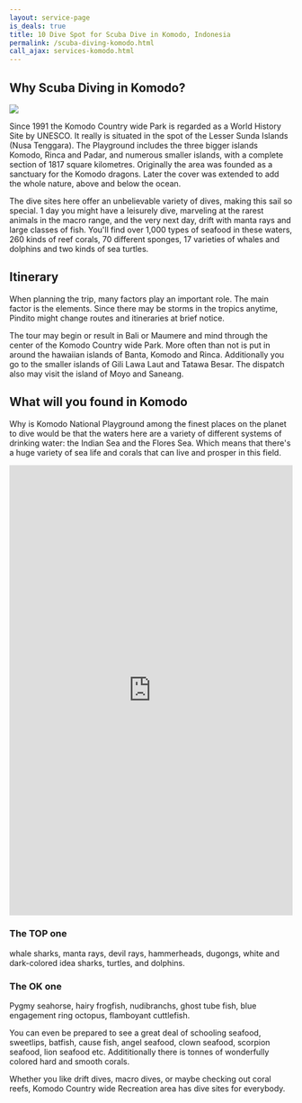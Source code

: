 ```yaml
---
layout: service-page
is_deals: true
title: 10 Dive Spot for Scuba Dive in Komodo, Indonesia
permalink: /scuba-diving-komodo.html
call_ajax: services-komodo.html
---
```


## Why Scuba Diving in Komodo?

<img class="img-responsive" src="{{site.url}}/images/spots/diving-in-komodo.jpg" />

Since 1991 the Komodo Country wide Park is regarded as a World History Site by UNESCO. It really is situated in the spot of the Lesser Sunda Islands (Nusa Tenggara). The Playground includes the three bigger islands Komodo, Rinca and Padar, and numerous smaller islands, with a complete section of 1817 square kilometres. Originally the area was founded as a sanctuary for the Komodo dragons. Later the cover was extended to add the whole nature, above and below the ocean.

The dive sites here offer an unbelievable variety of dives, making this sail so special. 1 day you might have a leisurely dive, marveling at the rarest animals in the macro range, and the very next day, drift with manta rays and large classes of fish. You'll find over 1,000 types of seafood in these waters, 260 kinds of reef corals, 70 different sponges, 17 varieties of whales and dolphins and two kinds of sea turtles.

## Itinerary
When planning the trip, many factors play an important role. The main factor is the elements. Since there may be storms in the tropics anytime, Pindito might change routes and itineraries at brief notice.

The tour may begin or result in Bali or Maumere and mind through the center of the Komodo Country wide Park. More often than not is put in around the hawaiian islands of Banta, Komodo and Rinca. Additionally you go to the smaller islands of Gili Lawa Laut and Tatawa Besar. The dispatch also may visit the island of Moyo and Saneang.

## What will you found in Komodo

Why is Komodo National Playground among the finest places on the planet to dive would be that the waters here are a variety of different systems of drinking water: the Indian Sea and the Flores Sea. Which means that there's a huge variety of sea life and corals that can live and prosper in this field.

<iframe width="100%" height="800" src="https://www.youtube.com/embed/xWlbnsYWMjQ?rel=0&amp;showinfo=0&amp;start=5" frameborder="0" allow="autoplay; encrypted-media" allowfullscreen></iframe>

### The TOP one

whale sharks, manta rays, devil rays, hammerheads, dugongs, white and dark-colored idea sharks, turtles, and dolphins.

### The OK one

Pygmy seahorse, hairy frogfish, nudibranchs, ghost tube fish, blue engagement ring octopus, flamboyant cuttlefish.

You can even be prepared to see a great deal of schooling seafood, sweetlips, batfish, cause fish, angel seafood, clown seafood, scorpion seafood, lion seafood etc. Addititionally there is tonnes of wonderfully colored hard and smooth corals.

Whether you like drift dives, macro dives, or maybe checking out coral reefs, Komodo Country wide Recreation area has dive sites for everybody.
